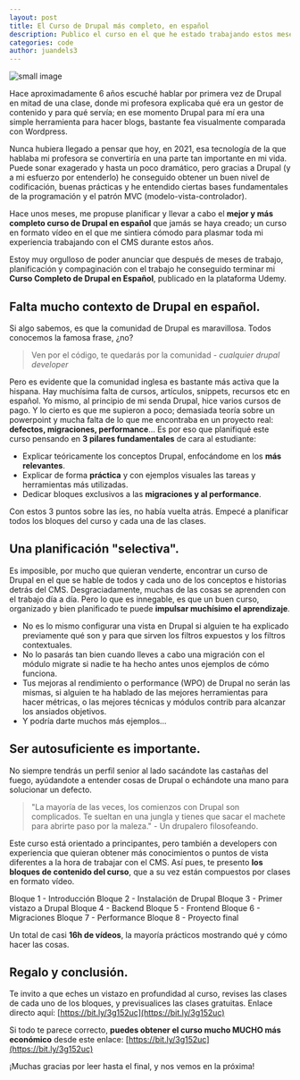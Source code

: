 ```yaml
---
layout: post
title: El Curso de Drupal más completo, en español
description: Publico el curso en el que he estado trabajando estos meses atrás, en la plataforma Udemy.
categories: code
author: juandels3
---
```


![small image]({{site.baseurl}}/images/curso-drupal.jpg)

Hace aproximadamente 6 años escuché hablar por primera vez de Drupal en mitad de una clase, donde mi profesora explicaba qué era un gestor de contenido y para qué servía; en ese momento Drupal para mí era una simple herramienta para hacer blogs, bastante fea visualmente comparada con Wordpress.

Nunca hubiera llegado a pensar que hoy, en 2021, esa tecnología de la que hablaba mi profesora se convertiría en una parte tan importante en mi vida. Puede sonar exagerado y hasta un poco dramático, pero gracias a Drupal (y a mi esfuerzo por entenderlo) he conseguido obtener un buen nivel de codificación, buenas prácticas y he entendido ciertas bases fundamentales de la programación y el patrón MVC (modelo-vista-controlador).

Hace unos meses, me propuse planificar y llevar a cabo el **mejor y más completo curso de Drupal en español** que jamás se haya creado; un curso en formato vídeo en el que me sintiera cómodo para plasmar toda mi experiencia trabajando con el CMS durante estos años.

Estoy muy orgulloso de poder anunciar que después de meses de trabajo, planificación y compaginación con el trabajo he conseguido terminar mi **Curso Completo de Drupal en Español**, publicado en la plataforma Udemy.

## Falta mucho contexto de Drupal en español.

Si algo sabemos, es que la comunidad de Drupal es maravillosa. Todos conocemos la famosa frase, ¿no?

> Ven por el código, te quedarás por la comunidad - *cualquier drupal developer*

Pero es evidente que la comunidad inglesa es bastante más activa que la hispana. Hay muchísima falta de cursos, artículos, snippets, recursos etc en español.
Yo mismo, al principio de mi senda Drupal, hice varios cursos de pago. Y lo cierto es que me supieron a poco; demasiada teoría sobre un powerpoint y mucha falta de lo que me encontraba en un proyecto real: **defectos, migraciones, performance**... Es por eso que planifiqué este curso pensando en **3 pilares fundamentales** de cara al estudiante:

- Explicar teóricamente los conceptos Drupal, enfocándome en los **más relevantes**.
- Explicar de forma **práctica** y con ejemplos visuales las tareas y herramientas más utilizadas.
- Dedicar bloques exclusivos a las **migraciones y al performance**.

Con estos 3 puntos sobre las íes, no había vuelta atrás. Empecé a planificar todos los bloques del curso y cada una de las clases.

## Una planificación "selectiva".

Es imposible, por mucho que quieran venderte, encontrar un curso de Drupal en el que se hable de todos y cada uno de los conceptos e historias detrás del CMS. Desgraciadamente, muchas de las cosas se aprenden con el trabajo día a día. Pero lo que es innegable, es que un buen curso, organizado y bien planificado te puede **impulsar muchísimo el aprendizaje**.

-  No es lo mismo configurar una vista en Drupal si alguien te ha explicado previamente qué son y para que sirven los filtros expuestos y los filtros contextuales.
- No lo pasarás tan bien cuando lleves a cabo una migración con el módulo migrate si nadie te ha hecho antes unos ejemplos de cómo funciona.
- Tus mejoras al rendimiento o performance (WPO) de Drupal no serán las mismas, si alguien te ha hablado de las mejores herramientas para hacer métricas, o las mejores técnicas y módulos contrib para alcanzar los ansiados objetivos.
- Y podría darte muchos más ejemplos...

## Ser autosuficiente es importante.

No siempre tendrás un perfil senior al lado sacándote las castañas del fuego, ayúdandote a entender cosas de Drupal o echándote una mano para solucionar un defecto.

> "La mayoría de las veces, los comienzos con Drupal son complicados. Te sueltan en una jungla y tienes que sacar el machete para abrirte paso por la maleza." - Un drupalero filosofeando.

Este curso está orientado a principantes, pero también a developers con experiencia que quieran obtener más conocimientos o puntos de vista diferentes a la hora de trabajar con el CMS.
Así pues, te presento **los bloques de contenido del curso**, que a su vez están compuestos por clases en formato vídeo.

Bloque 1 - Introducción
Bloque 2 - Instalación de Drupal
Bloque 3 - Primer vistazo a Drupal
Bloque 4 - Backend
Bloque 5 - Frontend
Bloque 6 - Migraciones
Bloque 7 - Performance
Bloque 8 - Proyecto final

Un total de casi **16h de vídeos**, la mayoría prácticos mostrando qué y cómo hacer las cosas.

## Regalo y conclusión.

Te invito a que eches un vistazo en profundidad al curso, revises las clases de cada uno de los bloques, y previsualices las clases gratuitas. Enlace directo aquí: [https://bit.ly/3g152uc](https://bit.ly/3g152uc)

Si todo te parece correcto, **puedes obtener el curso mucho MUCHO más económico** desde este enlace: [https://bit.ly/3g152uc](https://bit.ly/3g152uc)

¡Muchas gracias por leer hasta el final, y nos vemos en la próxima!
